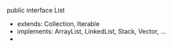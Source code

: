 public interface List
- extends: Collection, Iterable
- implements: ArrayList, LinkedList, Stack, Vector, ...
- 
